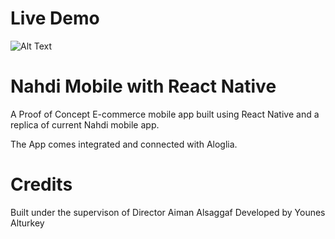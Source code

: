 # Live Demo

![Alt Text](https://media.giphy.com/media/vFKqnCdLPNOKc/giphy.gif)

# Nahdi Mobile with React Native

A Proof of Concept E-commerce mobile app built using React Native and a replica of current Nahdi mobile app.

The App comes integrated and connected with Aloglia.

# Credits

Built under the supervison of Director Aiman Alsaggaf Developed by Younes Alturkey
